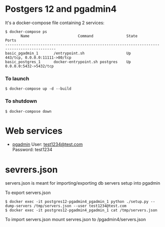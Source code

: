 # Postgers 12 and pgadmin4



It's a docker-compose file containing 2 services:
```
$ docker-compose ps
       Name                      Command               State               Ports             
---------------------------------------------------------------------------------------------
basic_pgadmin_1       /entrypoint.sh                   Up      443/tcp, 0.0.0.0:11111->80/tcp
basic_postgres_1      docker-entrypoint.sh postgres    Up      0.0.0.0:5432->5432/tcp        
```



### To launch
```
$ docker-compose up -d --build
```



### To shutdown
```
$ docker-compose down
```



# Web services
- [pgadmin](http://localhost:11111)
    User: test1234@test.com\
    Password: test1234



# sevrers.json
servers.json is meant for importing/exporting db servers setup into pgadmin

To export servers.json
```
$ docker exec -it postgres12-pgadmin4_pgadmin_1 python ./setup.py --dump-servers /tmp/servers.json --user test1234@test.com
$ docker exec -it postgres12-pgadmin4_pgadmin_1 cat /tmp/servers.json
``` 

To import servers.json mount servres.json to /pgadmin4/servers.json

